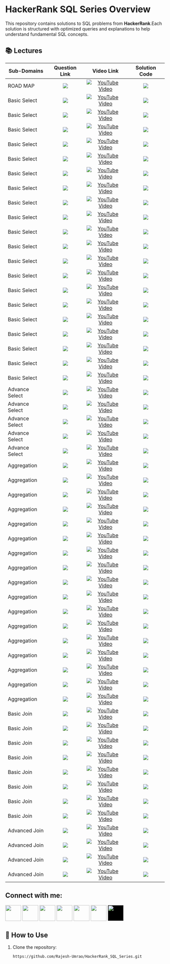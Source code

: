 # HackerRank SQL Series Overview  

This repository contains solutions to SQL problems from **HackerRank**.Each solution is structured with optimized queries and explanations to help understand fundamental SQL concepts. 


## 📚 Lectures

<table>
  <thead>
    <tr>
      <th>Sub-Domains</th>
      <th>Question Link</th>
      <th>Video Link</th>
      <th>Solution Code</th>
    </tr>
  </thead>
  <tbody>
      <!-- -------------------ROADMAP OF THIS SERIES-------------------------------------------------------------->   
    <tr>
      <td>ROAD MAP</td> 
      <td style="text-align: center; vertical-align: middle;"> <!-- Question related link--->
            <a href="https://www.hackerrank.com/domains/sql" target="_blank">
            <img src="https://img.shields.io/badge/Hackerrank SQL Roadmap -red?style=for-the-badge&logo=hackerrank&logoColor=white"> </a>
      </td>
      <td style="text-align: center; vertical-align: middle;">  <!-- Youtube  link--->
            <a href="https://youtu.be/Ajjtm2VjvJY" target="_blank"> <img src="https://img.shields.io/badge/Video--1-CLICK%20HERE-blue?style=for-the-badge&logo=youtube&logoColor=white" alt="YouTube Video"> </a> 
      </td>
      <td style="text-align: center; vertical-align: middle;"> <!-- Github Solution link--->
         <a href="https://github.com/Rajesh-Umrao/HackerRank_SQL_Series" target="_blank">
         <img src="https://img.shields.io/badge/SQL-Solution-pale green?style=for-the-badge&logo=sqlite"> </a>
      </td>
    </tr>
    <!-- --------------------BASIC SELECT----------------------------------------------------------- --> 
    <!-- --------------------1) Revising the Select Query-1------------------------------------------------------------ -->   
    <tr>
      <td>Basic Select</td> 
      <td style="text-align: center; vertical-align: middle;"> <!-- Question related link--->
            <a href="https://www.hackerrank.com/challenges/revising-the-select-query/problem?isFullScreen=true" target="_blank">
            <img src="https://img.shields.io/badge/Revising the Select query I-purple?style=for-the-badge&logo=hackerrank&logoColor=white"> </a>
      </td>
      <td style="text-align: center; vertical-align: middle;">  <!-- Youtube  link--->
            <a href="https://youtu.be/UsCa3K_kRUU" target="_blank"> <img src="https://img.shields.io/badge/Video--2-CLICK%20HERE-blue?style=for-the-badge&logo=youtube&logoColor=white" alt="YouTube Video"> </a> 
      </td>
      <td style="text-align: center; vertical-align: middle;"> <!-- Github Solution link--->
         <a href="https://github.com/Rajesh-Umrao/HackerRank_SQL_Solution_Series/blob/main/02)YT_Video_Solution" target="_blank">
         <img src="https://img.shields.io/badge/SQL-Solution-pale green?style=for-the-badge&logo=sqlite"> </a>
      </td>
    </tr>
    <!-- --------------------2) Revising the Select Query-2------------------------------------------------------------ -->   
    <tr>
      <td>Basic Select</td> 
      <td style="text-align: center; vertical-align: middle;"> <!-- Question related link--->
            <a href="https://www.hackerrank.com/challenges/revising-the-select-query-2/problem?isFullScreen=true" target="_blank">
            <img src="https://img.shields.io/badge/Revising the Select query II-purple?style=for-the-badge&logo=hackerrank&logoColor=white"> </a>
      </td>
      <td style="text-align: center; vertical-align: middle;">  <!-- Youtube  link--->
            <a href="https://youtu.be/UsCa3K_kRUU" target="_blank"><img src="https://img.shields.io/badge/Video--2-CLICK%20HERE-blue?style=for-the-badge&logo=youtube&logoColor=white" alt="YouTube Video"></a> 
      </td>
      <td style="text-align: center; vertical-align: middle;"> <!-- Github Solution link--->
         <a href="https://github.com/Rajesh-Umrao/HackerRank_SQL_Solution_Series/blob/main/02)YT_Video_Solution" target="_blank">
         <img src="https://img.shields.io/badge/SQL-Solution-pale green?style=for-the-badge&logo=sqlite"> </a>
      </td>
    </tr>
   <!-- --------------------3) Select ALL------------------------------------------------------------ -->   
    <tr>
      <td>Basic Select</td> 
      <td style="text-align: center; vertical-align: middle;"> <!-- Question related link--->
            <a href="https://www.hackerrank.com/challenges/select-all-sql/problem?isFullScreen=true" target="_blank">
            <img src="https://img.shields.io/badge/Select All-purple?style=for-the-badge&logo=hackerrank&logoColor=white"> </a>
      </td>
      <td style="text-align: center; vertical-align: middle;">  <!-- Youtube  link--->
            <a href="https://youtu.be/FYmFwxo3rc4" target="_blank"><img src="https://img.shields.io/badge/Video--3-CLICK%20HERE-blue?style=for-the-badge&logo=youtube&logoColor=white" alt="YouTube Video"></a> 
      </td>
      <td style="text-align: center; vertical-align: middle;"> <!-- Github Solution link--->
         <a href="https://github.com/Rajesh-Umrao/HackerRank_SQL_Solution_Series/blob/main/03)YT_Video_Solution" target="_blank">
         <img src="https://img.shields.io/badge/SQL-Solution-pale green?style=for-the-badge&logo=sqlite"> </a>
      </td>
    </tr>
    <!-- --------------------4) Select By ID------------------------------------------------------------ -->   
    <tr>
      <td>Basic Select</td> 
      <td style="text-align: center; vertical-align: middle;"> <!-- Question related link--->
            <a href="https://www.hackerrank.com/challenges/select-by-id/problem?isFullScreen=true" target="_blank">
            <img src="https://img.shields.io/badge/Select By ID-purple?style=for-the-badge&logo=hackerrank&logoColor=white"> </a>
      </td>
      <td style="text-align: center; vertical-align: middle;">  <!-- Youtube  link--->
            <a href="https://youtu.be/FYmFwxo3rc4" target="_blank"><img src="https://img.shields.io/badge/Video--3-CLICK%20HERE-blue?style=for-the-badge&logo=youtube&logoColor=white" alt="YouTube Video"></a> 
      </td>
      <td style="text-align: center; vertical-align: middle;"> <!-- Github Solution link--->
         <a href="https://github.com/Rajesh-Umrao/HackerRank_SQL_Solution_Series/blob/main/03)YT_Video_Solution" target="_blank">
         <img src="https://img.shields.io/badge/SQL-Solution-pale green?style=for-the-badge&logo=sqlite"> </a>
      </td>
    </tr>
    <!-- --------------------5) Japanese Cities Attributes----------------------------------------------------------- -->   
    <tr>
      <td>Basic Select</td> 
      <td style="text-align: center; vertical-align: middle;"> <!-- Question related link--->
            <a href="https://www.hackerrank.com/challenges/japanese-cities-attributes/problem?isFullScreen=true" target="_blank">
            <img src="https://img.shields.io/badge/Japanese Cities Attributes-purple?style=for-the-badge&logo=hackerrank&logoColor=white"> </a>
      </td>
      <td style="text-align: center; vertical-align: middle;">  <!-- Youtube  link--->
            <a href="https://youtu.be/BV3TNvF2WqA" target="_blank"><img src="https://img.shields.io/badge/Video--4-CLICK%20HERE-blue?style=for-the-badge&logo=youtube&logoColor=white" alt="YouTube Video"></a> 
      </td>
      <td style="text-align: center; vertical-align: middle;"> <!-- Github Solution link--->
         <a href="https://github.com/Rajesh-Umrao/HackerRank_SQL_Solution_Series/blob/main/04)YT_Video_Solution" target="_blank">
         <img src="https://img.shields.io/badge/SQL-Solution-pale green?style=for-the-badge&logo=sqlite"> </a>
      </td>
    </tr>
    <!-- --------------------6) Japanese Cities Names----------------------------------------------------------- -->   
    <tr>
      <td>Basic Select</td> 
      <td style="text-align: center; vertical-align: middle;"> <!-- Question related link--->
            <a href="https://www.hackerrank.com/challenges/japanese-cities-name/problem?isFullScreen=true" target="_blank">
            <img src="https://img.shields.io/badge/Japanese Cities Names-purple?style=for-the-badge&logo=hackerrank&logoColor=white"> </a>
      </td>
      <td style="text-align: center; vertical-align: middle;">  <!-- Youtube  link--->
            <a href="https://youtu.be/BV3TNvF2WqA" target="_blank"><img src="https://img.shields.io/badge/Video--4-CLICK%20HERE-blue?style=for-the-badge&logo=youtube&logoColor=white" alt="YouTube Video"></a> 
      </td>
      <td style="text-align: center; vertical-align: middle;"> <!-- Github Solution link--->
         <a href="https://github.com/Rajesh-Umrao/HackerRank_SQL_Solution_Series/blob/main/04)YT_Video_Solution" target="_blank">
         <img src="https://img.shields.io/badge/SQL-Solution-pale green?style=for-the-badge&logo=sqlite"> </a>
      </td>
    </tr>
    <!-- --------------------7) Weather Observation Station 1----------------------------------------------------------- -->   
    <tr>
      <td>Basic Select</td> 
      <td style="text-align: center; vertical-align: middle;"> <!-- Question related link--->
            <a href="https://www.hackerrank.com/challenges/weather-observation-station-1/problem?isFullScreen=true" target="_blank">
            <img src="https://img.shields.io/badge/Weather Observation Station 1-purple?style=for-the-badge&logo=hackerrank&logoColor=white"> </a>
      </td>
      <td style="text-align: center; vertical-align: middle;">  <!-- Youtube  link--->
            <a href="https://youtu.be/kHLYM-8tRlE" target="_blank"><img src="https://img.shields.io/badge/Video--5-CLICK%20HERE-blue?style=for-the-badge&logo=youtube&logoColor=white" alt="YouTube Video"></a> 
      </td>
      <td style="text-align: center; vertical-align: middle;"> <!-- Github Solution link--->
         <a href="https://github.com/Rajesh-Umrao/HackerRank_SQL_Solution_Series/blob/main/05)YT_Video_Solution" target="_blank">
         <img src="https://img.shields.io/badge/SQL-Solution-pale green?style=for-the-badge&logo=sqlite"> </a>
      </td>
    </tr>
   <!-- --------------------8) Weather Observation Station 3----------------------------------------------------------- -->   
    <tr>
      <td>Basic Select</td> 
      <td style="text-align: center; vertical-align: middle;"> <!-- Question related link--->
            <a href="https://www.hackerrank.com/challenges/weather-observation-station-3/problem?isFullScreen=true" target="_blank">
            <img src="https://img.shields.io/badge/Weather Observation Station 3-purple?style=for-the-badge&logo=hackerrank&logoColor=white"> </a>
      </td>
      <td style="text-align: center; vertical-align: middle;">  <!-- Youtube  link--->
            <a href="https://youtu.be/Lr2vflK8iKg" target="_blank"><img src="https://img.shields.io/badge/Video--6-CLICK%20HERE-blue?style=for-the-badge&logo=youtube&logoColor=white" alt="YouTube Video"></a> 
      </td>
      <td style="text-align: center; vertical-align: middle;"> <!-- Github Solution link--->
         <a href="https://github.com/Rajesh-Umrao/HackerRank_SQL_Solution_Series/blob/main/06)YT_Video_Solution" target="_blank">
         <img src="https://img.shields.io/badge/SQL-Solution-pale green?style=for-the-badge&logo=sqlite"> </a>
      </td>
    </tr>
   <!-- --------------------9) Weather Observation Station 4----------------------------------------------------------- -->   
    <tr>
      <td>Basic Select</td> 
      <td style="text-align: center; vertical-align: middle;"> <!-- Question related link--->
            <a href="https://www.hackerrank.com/challenges/weather-observation-station-4/problem?isFullScreen=true" target="_blank">
            <img src="https://img.shields.io/badge/Weather Observation Station 4-purple?style=for-the-badge&logo=hackerrank&logoColor=white"> </a>
      </td>
      <td style="text-align: center; vertical-align: middle;">  <!-- Youtube  link--->
            <a href="https://youtu.be/mExBdiu6Vx4" target="_blank"><img src="https://img.shields.io/badge/Video--7-CLICK%20HERE-blue?style=for-the-badge&logo=youtube&logoColor=white" alt="YouTube Video"></a> 
      </td>
      <td style="text-align: center; vertical-align: middle;"> <!-- Github Solution link--->
         <a href="https://github.com/Rajesh-Umrao/HackerRank_SQL_Solution_Series/blob/main/07)YT_Video_Solution" target="_blank">
         <img src="https://img.shields.io/badge/SQL-Solution-pale green?style=for-the-badge&logo=sqlite"> </a>
      </td>
    </tr>
   <!-- --------------------10) Weather Observation Station 5----------------------------------------------------------- -->   
    <tr>
      <td>Basic Select</td> 
      <td style="text-align: center; vertical-align: middle;"> <!-- Question related link--->
            <a href="https://www.hackerrank.com/challenges/weather-observation-station-5/problem?isFullScreen=true" target="_blank">
            <img src="https://img.shields.io/badge/Weather Observation Station 5-purple?style=for-the-badge&logo=hackerrank&logoColor=white"> </a>
      </td>
      <td style="text-align: center; vertical-align: middle;">  <!-- Youtube  link--->
            <a href="https://youtu.be/Bn6pkANeCRo" target="_blank"><img src="https://img.shields.io/badge/Video--8-CLICK%20HERE-blue?style=for-the-badge&logo=youtube&logoColor=white" alt="YouTube Video"></a> 
      </td>
      <td style="text-align: center; vertical-align: middle;"> <!-- Github Solution link--->
         <a href="https://github.com/Rajesh-Umrao/HackerRank_SQL_Solution_Series/blob/main/08)YT_Video_Solution" target="_blank">
         <img src="https://img.shields.io/badge/SQL-Solution-pale green?style=for-the-badge&logo=sqlite"> </a>
      </td>
    </tr>
    <!-- --------------------11) Weather Observation Station 6----------------------------------------------------------- -->   
    <tr>
      <td>Basic Select</td> 
      <td style="text-align: center; vertical-align: middle;"> <!-- Question related link--->
            <a href="https://www.hackerrank.com/challenges/weather-observation-station-6/problem?isFullScreen=true" target="_blank">
            <img src="https://img.shields.io/badge/Weather Observation Station 6-purple?style=for-the-badge&logo=hackerrank&logoColor=white"> </a>
      </td>
      <td style="text-align: center; vertical-align: middle;">  <!-- Youtube  link--->
            <a href="https://youtu.be/AcwCytvEuD0" target="_blank"><img src="https://img.shields.io/badge/Video--9-CLICK%20HERE-blue?style=for-the-badge&logo=youtube&logoColor=white" alt="YouTube Video"></a> 
      </td>
      <td style="text-align: center; vertical-align: middle;"> <!-- Github Solution link--->
         <a href="https://github.com/Rajesh-Umrao/HackerRank_SQL_Solution_Series/blob/main/09)YT_Video_Solution" target="_blank">
         <img src="https://img.shields.io/badge/SQL-Solution-pale green?style=for-the-badge&logo=sqlite"> </a>
      </td>
    </tr>
     <!-- --------------------12) Weather Observation Station 7----------------------------------------------------------- -->   
    <tr>
      <td>Basic Select</td> 
      <td style="text-align: center; vertical-align: middle;"> <!-- Question related link--->
            <a href="https://www.hackerrank.com/challenges/weather-observation-station-7/problem?isFullScreen=true" target="_blank">
            <img src="https://img.shields.io/badge/Weather Observation Station 7-purple?style=for-the-badge&logo=hackerrank&logoColor=white"> </a>
      </td>
      <td style="text-align: center; vertical-align: middle;">  <!-- Youtube  link--->
            <a href="https://youtu.be/FlWDGWxS5Do" target="_blank"><img src="https://img.shields.io/badge/Video--10-CLICK%20HERE-blue?style=for-the-badge&logo=youtube&logoColor=white" alt="YouTube Video"></a> 
      </td>
      <td style="text-align: center; vertical-align: middle;"> <!-- Github Solution link--->
         <a href="https://github.com/Rajesh-Umrao/HackerRank_SQL_Solution_Series/blob/main/10)YT_Video_Solution" target="_blank">
         <img src="https://img.shields.io/badge/SQL-Solution-pale green?style=for-the-badge&logo=sqlite"> </a>
      </td>
    </tr>
     <!-- --------------------13) Weather Observation Station 8----------------------------------------------------------- -->   
    <tr>
      <td>Basic Select</td> 
      <td style="text-align: center; vertical-align: middle;"> <!-- Question related link--->
            <a href="https://www.hackerrank.com/challenges/weather-observation-station-8/problem?isFullScreen=true" target="_blank">
            <img src="https://img.shields.io/badge/Weather Observation Station 8-purple?style=for-the-badge&logo=hackerrank&logoColor=white"> </a>
      </td>
      <td style="text-align: center; vertical-align: middle;">  <!-- Youtube  link--->
            <a href="https://youtu.be/f2MZcVQ45UE" target="_blank"><img src="https://img.shields.io/badge/Video--11-CLICK%20HERE-blue?style=for-the-badge&logo=youtube&logoColor=white" alt="YouTube Video"></a> 
      </td>
      <td style="text-align: center; vertical-align: middle;"> <!-- Github Solution link--->
         <a href="https://github.com/Rajesh-Umrao/HackerRank_SQL_Solution_Series/blob/main/11)YT_Video_Solution" target="_blank">
         <img src="https://img.shields.io/badge/SQL-Solution-pale green?style=for-the-badge&logo=sqlite"> </a>
      </td>
    </tr>
    <!-- --------------------14) Weather Observation Station 9----------------------------------------------------------- -->   
    <tr>
      <td>Basic Select</td> 
      <td style="text-align: center; vertical-align: middle;"> <!-- Question related link--->
            <a href="https://www.hackerrank.com/challenges/weather-observation-station-9/problem?isFullScreen=true" target="_blank">
            <img src="https://img.shields.io/badge/Weather Observation Station 9-purple?style=for-the-badge&logo=hackerrank&logoColor=white"> </a>
      </td>
      <td style="text-align: center; vertical-align: middle;">  <!-- Youtube  link--->
            <a href="https://youtu.be/IQnJ6OL5c8Q" target="_blank"><img src="https://img.shields.io/badge/Video--12-CLICK%20HERE-blue?style=for-the-badge&logo=youtube&logoColor=white" alt="YouTube Video"></a> 
      </td>
      <td style="text-align: center; vertical-align: middle;"> <!-- Github Solution link--->
         <a href="https://github.com/Rajesh-Umrao/HackerRank_SQL_Solution_Series/blob/main/12)YT_Video_Solution" target="_blank">
         <img src="https://img.shields.io/badge/SQL-Solution-pale green?style=for-the-badge&logo=sqlite"> </a>
      </td>
    </tr>
    <!-- --------------------15) Weather Observation Station 10----------------------------------------------------------- -->   
    <tr>
      <td>Basic Select</td> 
      <td style="text-align: center; vertical-align: middle;"> <!-- Question related link--->
            <a href="https://www.hackerrank.com/challenges/weather-observation-station-10/problem?isFullScreen=true" target="_blank">
            <img src="https://img.shields.io/badge/Weather Observation Station 10-purple?style=for-the-badge&logo=hackerrank&logoColor=white"> </a>
      </td>
      <td style="text-align: center; vertical-align: middle;">  <!-- Youtube  link--->
            <a href="https://youtu.be/-biIDvFbV2E" target="_blank"><img src="https://img.shields.io/badge/Video--13-CLICK%20HERE-blue?style=for-the-badge&logo=youtube&logoColor=white" alt="YouTube Video"></a> 
      </td>
      <td style="text-align: center; vertical-align: middle;"> <!-- Github Solution link--->
         <a href="https://github.com/Rajesh-Umrao/HackerRank_SQL_Solution_Series/blob/main/13)YT_Video_Solution" target="_blank">
         <img src="https://img.shields.io/badge/SQL-Solution-pale green?style=for-the-badge&logo=sqlite"> </a>
      </td>
    </tr>
    <!-- --------------------16) Weather Observation Station 11----------------------------------------------------------- -->   
    <tr>
      <td>Basic Select</td> 
      <td style="text-align: center; vertical-align: middle;"> <!-- Question related link--->
            <a href="https://www.hackerrank.com/challenges/weather-observation-station-11/problem?isFullScreen=true" target="_blank">
            <img src="https://img.shields.io/badge/Weather Observation Station 11-purple?style=for-the-badge&logo=hackerrank&logoColor=white"> </a>
      </td>
      <td style="text-align: center; vertical-align: middle;">  <!-- Youtube  link--->
            <a href="https://youtu.be/nm-2l0TCa8A" target="_blank"><img src="https://img.shields.io/badge/Video--14-CLICK%20HERE-blue?style=for-the-badge&logo=youtube&logoColor=white" alt="YouTube Video"></a> 
      </td>
      <td style="text-align: center; vertical-align: middle;"> <!-- Github Solution link--->
         <a href="https://github.com/Rajesh-Umrao/HackerRank_SQL_Solution_Series/blob/main/14)YT_Video_Solution" target="_blank">
         <img src="https://img.shields.io/badge/SQL-Solution-pale green?style=for-the-badge&logo=sqlite"> </a>
      </td>
    </tr>
    <!-- --------------------17) Weather Observation Station 12----------------------------------------------------------- -->   
    <tr>
      <td>Basic Select</td> 
      <td style="text-align: center; vertical-align: middle;"> <!-- Question related link--->
            <a href="https://www.hackerrank.com/challenges/weather-observation-station-12/problem?isFullScreen=true" target="_blank">
            <img src="https://img.shields.io/badge/Weather Observation Station 12-purple?style=for-the-badge&logo=hackerrank&logoColor=white"> </a>
      </td>
      <td style="text-align: center; vertical-align: middle;">  <!-- Youtube  link--->
            <a href="https://youtu.be/yrp3RP2J1Y0" target="_blank"><img src="https://img.shields.io/badge/Video--15-CLICK%20HERE-blue?style=for-the-badge&logo=youtube&logoColor=white" alt="YouTube Video"></a> 
      </td>
      <td style="text-align: center; vertical-align: middle;"> <!-- Github Solution link--->
         <a href="https://github.com/Rajesh-Umrao/HackerRank_SQL_Solution_Series/blob/main/15)YT_Video_Solution" target="_blank">
         <img src="https://img.shields.io/badge/SQL-Solution-pale green?style=for-the-badge&logo=sqlite"> </a>
      </td>
    </tr>
    <!-- --------------------18) Higher Than 75 Marks----------------------------------------------------------- -->   
    <tr>
      <td>Basic Select</td> 
      <td style="text-align: center; vertical-align: middle;"> <!-- Question related link--->
            <a href="https://www.hackerrank.com/challenges/more-than-75-marks/problem?isFullScreen=true" target="_blank">
            <img src="https://img.shields.io/badge/Higher Than 75 Marks-purple?style=for-the-badge&logo=hackerrank&logoColor=white"> </a>
      </td>
      <td style="text-align: center; vertical-align: middle;">  <!-- Youtube  link--->
            <a href="https://youtu.be/K0qMmdguE2k" target="_blank"><img src="https://img.shields.io/badge/Video--16-CLICK%20HERE-blue?style=for-the-badge&logo=youtube&logoColor=white" alt="YouTube Video"></a> 
      </td>
      <td style="text-align: center; vertical-align: middle;"> <!-- Github Solution link--->
         <a href="https://github.com/Rajesh-Umrao/HackerRank_SQL_Solution_Series/blob/main/16)YT_Video_Solution" target="_blank">
         <img src="https://img.shields.io/badge/SQL-Solution-pale green?style=for-the-badge&logo=sqlite"> </a>
      </td>
    </tr>
    <!-- --------------------19) Higher Than 75 Marks----------------------------------------------------------- -->   
    <tr>
      <td>Basic Select</td> 
      <td style="text-align: center; vertical-align: middle;"> <!-- Question related link--->
            <a href="https://www.hackerrank.com/challenges/name-of-employees/problem?isFullScreen=true" target="_blank">
            <img src="https://img.shields.io/badge/Employee Names-purple?style=for-the-badge&logo=hackerrank&logoColor=white"> </a>
      </td>
      <td style="text-align: center; vertical-align: middle;">  <!-- Youtube  link--->
            <a href="https://youtu.be/MsDVtQrKa5M" target="_blank"><img src="https://img.shields.io/badge/Video--17-CLICK%20HERE-blue?style=for-the-badge&logo=youtube&logoColor=white" alt="YouTube Video"></a> 
      </td>
      <td style="text-align: center; vertical-align: middle;"> <!-- Github Solution link--->
         <a href="https://github.com/Rajesh-Umrao/HackerRank_SQL_Solution_Series/blob/main/17)YT_Video_Solution" target="_blank">
         <img src="https://img.shields.io/badge/SQL-Solution-pale green?style=for-the-badge&logo=sqlite"> </a>
      </td>
    </tr>
        <!-- --------------------20) Employee Salaries----------------------------------------------------------- -->   
    <tr>
      <td>Basic Select</td> 
      <td style="text-align: center; vertical-align: middle;"> <!-- Question related link--->
            <a href="https://www.hackerrank.com/challenges/salary-of-employees/problem?isFullScreen=true" target="_blank">
            <img src="https://img.shields.io/badge/Employee Salaries-purple?style=for-the-badge&logo=hackerrank&logoColor=white"> </a>
      </td>
      <td style="text-align: center; vertical-align: middle;">  <!-- Youtube  link--->
            <a href="https://youtu.be/uxaQj8J9qJE" target="_blank"><img src="https://img.shields.io/badge/Video--18-CLICK%20HERE-blue?style=for-the-badge&logo=youtube&logoColor=white" alt="YouTube Video"></a> 
      </td>
      <td style="text-align: center; vertical-align: middle;"> <!-- Github Solution link--->
         <a href="https://github.com/Rajesh-Umrao/HackerRank_SQL_Solution_Series/blob/main/18)YT_Video_Solution" target="_blank">
         <img src="https://img.shields.io/badge/SQL-Solution-pale green?style=for-the-badge&logo=sqlite"> </a>
      </td>
    </tr>
     <!----------------------ADVANCE SELECT-------------------------------------------------------------> 
     <!---------------ADVANCESELECT--------1)Type of Triangle------------------------------------------------------------->   
  <tr>
      <td>Advance Select</td> 
      <td style="text-align: center; vertical-align: middle;"> <!-- Question related link--->
            <a href="https://www.hackerrank.com/challenges/what-type-of-triangle/problem?isFullScreen=true" target="_blank">
            <img src="https://img.shields.io/badge/Type of Triangle-indigo?style=for-the-badge&logo=hackerrank&logoColor=white"> </a>
      </td>
      <td style="text-align: center; vertical-align: middle;">  <!-- Youtube  link--->
            <a href="https://youtu.be/50Ubk3JSPLM" target="_blank"><img src="https://img.shields.io/badge/Video--19-CLICK%20HERE-teal?style=for-the-badge&logo=youtube&logoColor=white" alt="YouTube Video"></a> 
      </td>
      <td style="text-align: center; vertical-align: middle;"> <!-- Github Solution link--->
         <a href="https://github.com/Rajesh-Umrao/HackerRank_SQL_Solution_Series/blob/main/19)YT_Video_Solution" target="_blank">
         <img src="https://img.shields.io/badge/SQL-Solution-cyan?style=for-the-badge&logo=sqlite"> </a>
      </td>
    </tr>
    <!---------------ADVANCESELECT--------2)The PADS------------------------------------------------------------->   
  <tr>
      <td>Advance Select</td> 
      <td style="text-align: center; vertical-align: middle;"> <!-- Question related link--->
            <a href="https://www.hackerrank.com/challenges/the-pads/problem?isFullScreen=true" target="_blank">
            <img src="https://img.shields.io/badge/The PADS-indigo?style=for-the-badge&logo=hackerrank&logoColor=white"> </a>
      </td>
      <td style="text-align: center; vertical-align: middle;">  <!-- Youtube  link--->
            <a href="https://youtu.be/2kLHfYn-GK0" target="_blank"><img src="https://img.shields.io/badge/Video--20-CLICK%20HERE-teal?style=for-the-badge&logo=youtube&logoColor=white" alt="YouTube Video"></a> 
      </td>
      <td style="text-align: center; vertical-align: middle;"> <!-- Github Solution link--->
         <a href="https://github.com/Rajesh-Umrao/HackerRank_SQL_Solution_Series/blob/main/20)YT_Video_Solution" target="_blank">
         <img src="https://img.shields.io/badge/SQL-Solution-cyan?style=for-the-badge&logo=sqlite"> </a>
      </td>
    </tr>
    <!---------------ADVANCESELECT--------3)Occupations------------------------------------------------------------->   
  <tr>
      <td>Advance Select</td> 
      <td style="text-align: center; vertical-align: middle;"> <!-- Question related link--->
            <a href="https://www.hackerrank.com/challenges/occupations/problem?isFullScreen=true" target="_blank">
            <img src="https://img.shields.io/badge/Occupations-indigo?style=for-the-badge&logo=hackerrank&logoColor=white"> </a>
      </td>
      <td style="text-align: center; vertical-align: middle;">  <!-- Youtube  link--->
            <a href="https://youtu.be/0iXtyrbd7Nk" target="_blank"><img src="https://img.shields.io/badge/Video--21-CLICK%20HERE-teal?style=for-the-badge&logo=youtube&logoColor=white" alt="YouTube Video"></a> 
      </td>
      <td style="text-align: center; vertical-align: middle;"> <!-- Github Solution link--->
         <a href="https://github.com/Rajesh-Umrao/HackerRank_SQL_Solution_Series/blob/main/21)YT_Video_Solution" target="_blank">
         <img src="https://img.shields.io/badge/SQL-Solution-cyan?style=for-the-badge&logo=sqlite"> </a>
      </td>
    </tr>
    <!---------------ADVANCESELECT--------4)Binary Tree Nodes------------------------------------------------------------->   
  <tr>
      <td>Advance Select</td> 
      <td style="text-align: center; vertical-align: middle;"> <!-- Question related link--->
            <a href="https://www.hackerrank.com/challenges/binary-search-tree-1/problem?isFullScreen=true" target="_blank">
            <img src="https://img.shields.io/badge/Binary Tree Nodes-indigo?style=for-the-badge&logo=hackerrank&logoColor=white"> </a>
      </td>
      <td style="text-align: center; vertical-align: middle;">  <!-- Youtube  link--->
            <a href="https://youtu.be/QQgmalMSsrc" target="_blank"><img src="https://img.shields.io/badge/Video--22-CLICK%20HERE-teal?style=for-the-badge&logo=youtube&logoColor=white" alt="YouTube Video"></a> 
      </td>
      <td style="text-align: center; vertical-align: middle;"> <!-- Github Solution link--->
         <a href="https://github.com/Rajesh-Umrao/HackerRank_SQL_Solution_Series/blob/main/22)YT_Video_Solution" target="_blank">
         <img src="https://img.shields.io/badge/SQL-Solution-cyan?style=for-the-badge&logo=sqlite"> </a>
      </td>
    </tr>
    <!---------------ADVANCESELECT--------5)New Companies------------------------------------------------------------->   
  <tr>
      <td>Advance Select</td> 
      <td style="text-align: center; vertical-align: middle;"> <!-- Question related link--->
            <a href="https://www.hackerrank.com/challenges/the-company/problem?isFullScreen=true" target="_blank">
            <img src="https://img.shields.io/badge/New Companies-indigo?style=for-the-badge&logo=hackerrank&logoColor=white"> </a>
      </td>
      <td style="text-align: center; vertical-align: middle;">  <!-- Youtube  link--->
            <a href="https://youtu.be/T21YpaZkx4A" target="_blank"><img src="https://img.shields.io/badge/Video--23-CLICK%20HERE-teal?style=for-the-badge&logo=youtube&logoColor=white" alt="YouTube Video"></a> 
      </td>
      <td style="text-align: center; vertical-align: middle;"> <!-- Github Solution link--->
         <a href="https://github.com/Rajesh-Umrao/HackerRank_SQL_Solution_Series/blob/main/23)YT_Video_Solution" target="_blank">
         <img src="https://img.shields.io/badge/SQL-Solution-cyan?style=for-the-badge&logo=sqlite"> </a>
      </td>
    </tr>
      <!----------------------AGGREGATION-------------------------------------------------------------> 
    <!---------------AGGREGATION--------1)Revising Aggregations - The Count Function------------------------------------------------------------->   
  <tr>
      <td>Aggregation </td> 
      <td style="text-align: center; vertical-align: middle;"> <!-- Question related link--->
            <a href="https://www.hackerrank.com/challenges/revising-aggregations-the-count-function/problem?isFullScreen=true" target="_blank">
            <img src="https://img.shields.io/badge/The Count Function-maroon?style=for-the-badge&logo=hackerrank&logoColor=white"> </a>
      </td>
      <td style="text-align: center; vertical-align: middle;">  <!-- Youtube  link--->
            <a href="https://youtu.be/ODXRNUZYq8M" target="_blank"><img src="https://img.shields.io/badge/Video--24-CLICK%20HERE-olive?style=for-the-badge&logo=youtube&logoColor=white" alt="YouTube Video"></a> 
      </td>
      <td style="text-align: center; vertical-align: middle;"> <!-- Github Solution link--->
         <a href="https://github.com/Rajesh-Umrao/HackerRank_SQL_Solution_Series/blob/main/24)YT_Video_Solution" target="_blank">
         <img src="https://img.shields.io/badge/SQL-Solution-magenta?style=for-the-badge&logo=sqlite"> </a>
      </td>
    </tr>
    <!---------------AGGREGATION--------2)Revising Aggregations - The Sum Function------------------------------------------------------------->   
  <tr>
      <td>Aggregation </td> 
      <td style="text-align: center; vertical-align: middle;"> <!-- Question related link--->
            <a href="https://www.hackerrank.com/challenges/revising-aggregations-sum/problem?isFullScreen=true" target="_blank">
            <img src="https://img.shields.io/badge/The Sum Function-maroon?style=for-the-badge&logo=hackerrank&logoColor=white"> </a>
      </td>
      <td style="text-align: center; vertical-align: middle;">  <!-- Youtube  link--->
            <a href="https://youtu.be/UtFxDcUNceQ" target="_blank"><img src="https://img.shields.io/badge/Video--25-CLICK%20HERE-olive?style=for-the-badge&logo=youtube&logoColor=white" alt="YouTube Video"></a> 
      </td>
      <td style="text-align: center; vertical-align: middle;"> <!-- Github Solution link--->
         <a href="https://github.com/Rajesh-Umrao/HackerRank_SQL_Solution_Series/blob/main/25)YT_Video_Solution" target="_blank">
         <img src="https://img.shields.io/badge/SQL-Solution-magenta?style=for-the-badge&logo=sqlite"> </a>
      </td>
    </tr>
     <!---------------AGGREGATION--------3)Revising Aggregations - Averages------------------------------------------------------------->   
  <tr>
      <td>Aggregation </td> 
      <td style="text-align: center; vertical-align: middle;"> <!-- Question related link--->
            <a href="https://www.hackerrank.com/challenges/revising-aggregations-the-average-function/problem?isFullScreen=true" target="_blank">
            <img src="https://img.shields.io/badge/The Averages-maroon?style=for-the-badge&logo=hackerrank&logoColor=white"> </a>
      </td>
      <td style="text-align: center; vertical-align: middle;">  <!-- Youtube  link--->
            <a href="https://youtu.be/IgA2Gq2Up6I" target="_blank"><img src="https://img.shields.io/badge/Video--26-CLICK%20HERE-olive?style=for-the-badge&logo=youtube&logoColor=white" alt="YouTube Video"></a> 
      </td>
      <td style="text-align: center; vertical-align: middle;"> <!-- Github Solution link--->
         <a href="https://github.com/Rajesh-Umrao/HackerRank_SQL_Solution_Series/blob/main/26)YT_Video_Solution" target="_blank">
         <img src="https://img.shields.io/badge/SQL-Solution-magenta?style=for-the-badge&logo=sqlite"> </a>
      </td>
    </tr>
    <!---------------AGGREGATION--------4)Average Population------------------------------------------------------------->   
  <tr>
      <td>Aggregation </td> 
      <td style="text-align: center; vertical-align: middle;"> <!-- Question related link--->
            <a href="https://www.hackerrank.com/challenges/average-population/problem?isFullScreen=true" target="_blank">
            <img src="https://img.shields.io/badge/Averages Population-maroon?style=for-the-badge&logo=hackerrank&logoColor=white"> </a>
      </td>
      <td style="text-align: center; vertical-align: middle;">  <!-- Youtube  link--->
            <a href="https://youtu.be/i6qprHAJdyU" target="_blank"><img src="https://img.shields.io/badge/Video--27-CLICK%20HERE-olive?style=for-the-badge&logo=youtube&logoColor=white" alt="YouTube Video"></a> 
      </td>
      <td style="text-align: center; vertical-align: middle;"> <!-- Github Solution link--->
         <a href="https://github.com/Rajesh-Umrao/HackerRank_SQL_Solution_Series/blob/main/27)YT_Video_Solution" target="_blank">
         <img src="https://img.shields.io/badge/SQL-Solution-magenta?style=for-the-badge&logo=sqlite"> </a>
      </td>
    </tr>
     <!---------------AGGREGATION--------5)Japan Population------------------------------------------------------------->   
  <tr>
      <td>Aggregation </td> 
      <td style="text-align: center; vertical-align: middle;"> <!-- Question related link--->
            <a href="https://www.hackerrank.com/challenges/japan-population/problem?isFullScreen=true" target="_blank">
            <img src="https://img.shields.io/badge/Japan Population-maroon?style=for-the-badge&logo=hackerrank&logoColor=white"> </a>
      </td>
      <td style="text-align: center; vertical-align: middle;">  <!-- Youtube  link--->
            <a href="https://youtu.be/vr7Xj4HVj-k" target="_blank"><img src="https://img.shields.io/badge/Video--28-CLICK%20HERE-olive?style=for-the-badge&logo=youtube&logoColor=white" alt="YouTube Video"></a> 
      </td>
      <td style="text-align: center; vertical-align: middle;"> <!-- Github Solution link--->
         <a href="https://github.com/Rajesh-Umrao/HackerRank_SQL_Solution_Series/blob/main/28)YT_Video_Solution" target="_blank">
         <img src="https://img.shields.io/badge/SQL-Solution-magenta?style=for-the-badge&logo=sqlite"> </a>
      </td>
    </tr>
    <!---------------AGGREGATION--------6)Population Density Difference------------------------------------------------------------->   
  <tr>
      <td>Aggregation </td> 
      <td style="text-align: center; vertical-align: middle;"> <!-- Question related link--->
            <a href="https://www.hackerrank.com/challenges/population-density-difference/problem?isFullScreen=true" target="_blank">
            <img src="https://img.shields.io/badge/Population Density Difference-maroon?style=for-the-badge&logo=hackerrank&logoColor=white"> </a>
      </td>
      <td style="text-align: center; vertical-align: middle;">  <!-- Youtube  link--->
            <a href="https://youtu.be/zphiJglGCRc" target="_blank"><img src="https://img.shields.io/badge/Video--29-CLICK%20HERE-olive?style=for-the-badge&logo=youtube&logoColor=white" alt="YouTube Video"></a> 
      </td>
      <td style="text-align: center; vertical-align: middle;"> <!-- Github Solution link--->
         <a href="https://github.com/Rajesh-Umrao/HackerRank_SQL_Solution_Series/blob/main/29)YT_Video_Solution" target="_blank">
         <img src="https://img.shields.io/badge/SQL-Solution-magenta?style=for-the-badge&logo=sqlite"> </a>
      </td>
    </tr>
    <!---------------AGGREGATION--------7)The Blunder------------------------------------------------------------->   
  <tr>
      <td>Aggregation </td> 
      <td style="text-align: center; vertical-align: middle;"> <!-- Question related link--->
            <a href="https://www.hackerrank.com/challenges/the-blunder/problem?isFullScreen=true" target="_blank">
            <img src="https://img.shields.io/badge/The Blunder-maroon?style=for-the-badge&logo=hackerrank&logoColor=white"> </a>
      </td>
      <td style="text-align: center; vertical-align: middle;">  <!-- Youtube  link--->
            <a href="https://youtu.be/bg1hqvc11mw" target="_blank"><img src="https://img.shields.io/badge/Video--30-CLICK%20HERE-olive?style=for-the-badge&logo=youtube&logoColor=white" alt="YouTube Video"></a> 
      </td>
      <td style="text-align: center; vertical-align: middle;"> <!-- Github Solution link--->
         <a href="https://github.com/Rajesh-Umrao/HackerRank_SQL_Solution_Series/blob/main/30)YT_Video_Solution" target="_blank">
         <img src="https://img.shields.io/badge/SQL-Solution-magenta?style=for-the-badge&logo=sqlite"> </a>
      </td>
    </tr>
    <!---------------AGGREGATION--------8)Top Earners------------------------------------------------------------->   
  <tr>
      <td>Aggregation </td> 
      <td style="text-align: center; vertical-align: middle;"> <!-- Question related link--->
            <a href="https://www.hackerrank.com/challenges/earnings-of-employees/problem?isFullScreen=true" target="_blank">
            <img src="https://img.shields.io/badge/Top Earners-maroon?style=for-the-badge&logo=hackerrank&logoColor=white"> </a>
      </td>
      <td style="text-align: center; vertical-align: middle;">  <!-- Youtube  link--->
            <a href="https://youtu.be/v02_7CqHkk4" target="_blank"><img src="https://img.shields.io/badge/Video--31-CLICK%20HERE-olive?style=for-the-badge&logo=youtube&logoColor=white" alt="YouTube Video"></a> 
      </td>
      <td style="text-align: center; vertical-align: middle;"> <!-- Github Solution link--->
         <a href="https://github.com/Rajesh-Umrao/HackerRank_SQL_Solution_Series/blob/main/31)YT_Video_Solution" target="_blank">
         <img src="https://img.shields.io/badge/SQL-Solution-magenta?style=for-the-badge&logo=sqlite"> </a>
      </td>
    </tr>
    <!---------------AGGREGATION--------Weather Observation Station 2------------------------------------------------------------->   
  <tr>
      <td>Aggregation </td> 
      <td style="text-align: center; vertical-align: middle;"> <!-- Question related link--->
            <a href="https://www.hackerrank.com/challenges/weather-observation-station-2/problem?isFullScreen=true" target="_blank">
            <img src="https://img.shields.io/badge/Weather Observation Station 2-maroon?style=for-the-badge&logo=hackerrank&logoColor=white"> </a>
      </td>
      <td style="text-align: center; vertical-align: middle;">  <!-- Youtube  link--->
            <a href="https://youtu.be/bZtwb-icCLA" target="_blank"><img src="https://img.shields.io/badge/Video--32-CLICK%20HERE-olive?style=for-the-badge&logo=youtube&logoColor=white" alt="YouTube Video"></a> 
      </td>
      <td style="text-align: center; vertical-align: middle;"> <!-- Github Solution link--->
         <a href="https://github.com/Rajesh-Umrao/HackerRank_SQL_Solution_Series/blob/main/32)YT_Video_Solution" target="_blank">
         <img src="https://img.shields.io/badge/SQL-Solution-magenta?style=for-the-badge&logo=sqlite"> </a>
      </td>
    </tr>
    <!---------------AGGREGATION--------Weather Observation Station 13------------------------------------------------------------->   
  <tr>
      <td>Aggregation </td> 
      <td style="text-align: center; vertical-align: middle;"> <!-- Question related link--->
            <a href="https://www.hackerrank.com/challenges/weather-observation-station-13/problem?isFullScreen=true" target="_blank">
            <img src="https://img.shields.io/badge/Weather Observation Station 13-maroon?style=for-the-badge&logo=hackerrank&logoColor=white"> </a>
      </td>
      <td style="text-align: center; vertical-align: middle;">  <!-- Youtube  link--->
            <a href="https://youtu.be/Zhy_LthchZI" target="_blank"><img src="https://img.shields.io/badge/Video--33-CLICK%20HERE-olive?style=for-the-badge&logo=youtube&logoColor=white" alt="YouTube Video"></a> 
      </td>
      <td style="text-align: center; vertical-align: middle;"> <!-- Github Solution link--->
         <a href="https://github.com/Rajesh-Umrao/HackerRank_SQL_Solution_Series/blob/main/33)YT_Video_Solution" target="_blank">
         <img src="https://img.shields.io/badge/SQL-Solution-magenta?style=for-the-badge&logo=sqlite"> </a>
      </td>
    </tr>
     <!---------------AGGREGATION--------Weather Observation Station 14------------------------------------------------------------->   
  <tr>
      <td>Aggregation </td> 
      <td style="text-align: center; vertical-align: middle;"> <!-- Question related link--->
            <a href="https://www.hackerrank.com/challenges/weather-observation-station-14/problem?isFullScreen=true" target="_blank">
            <img src="https://img.shields.io/badge/Weather Observation Station 14-maroon?style=for-the-badge&logo=hackerrank&logoColor=white"> </a>
      </td>
      <td style="text-align: center; vertical-align: middle;">  <!-- Youtube  link--->
            <a href="https://youtu.be/Zhy_LthchZI" target="_blank"><img src="https://img.shields.io/badge/Video--33-CLICK%20HERE-olive?style=for-the-badge&logo=youtube&logoColor=white" alt="YouTube Video"></a> 
      </td>
      <td style="text-align: center; vertical-align: middle;"> <!-- Github Solution link--->
         <a href="https://github.com/Rajesh-Umrao/HackerRank_SQL_Solution_Series/blob/main/33)YT_Video_Solution" target="_blank">
         <img src="https://img.shields.io/badge/SQL-Solution-magenta?style=for-the-badge&logo=sqlite"> </a>
      </td>
    </tr>
    <!---------------AGGREGATION--------Weather Observation Station 15------------------------------------------------------------->   
  <tr>
      <td>Aggregation </td> 
      <td style="text-align: center; vertical-align: middle;"> <!-- Question related link--->
            <a href="https://www.hackerrank.com/challenges/weather-observation-station-15/problem?isFullScreen=true" target="_blank">
            <img src="https://img.shields.io/badge/Weather Observation Station 15-maroon?style=for-the-badge&logo=hackerrank&logoColor=white"> </a>
      </td>
      <td style="text-align: center; vertical-align: middle;">  <!-- Youtube  link--->
            <a href="https://youtu.be/Zhy_LthchZI" target="_blank"><img src="https://img.shields.io/badge/Video--33-CLICK%20HERE-olive?style=for-the-badge&logo=youtube&logoColor=white" alt="YouTube Video"></a> 
      </td>
      <td style="text-align: center; vertical-align: middle;"> <!-- Github Solution link--->
         <a href="https://github.com/Rajesh-Umrao/HackerRank_SQL_Solution_Series/blob/main/33)YT_Video_Solution" target="_blank">
         <img src="https://img.shields.io/badge/SQL-Solution-magenta?style=for-the-badge&logo=sqlite"> </a>
      </td>
    </tr>
      <!---------------AGGREGATION--------Weather Observation Station 16------------------------------------------------------------->   
  <tr>
      <td>Aggregation </td> 
      <td style="text-align: center; vertical-align: middle;"> <!-- Question related link--->
            <a href="https://www.hackerrank.com/challenges/weather-observation-station-16/problem?isFullScreen=true" target="_blank">
            <img src="https://img.shields.io/badge/Weather Observation Station 16-maroon?style=for-the-badge&logo=hackerrank&logoColor=white"> </a>
      </td>
      <td style="text-align: center; vertical-align: middle;">  <!-- Youtube  link--->
            <a href="https://youtu.be/Zhy_LthchZI" target="_blank"><img src="https://img.shields.io/badge/Video--33-CLICK%20HERE-olive?style=for-the-badge&logo=youtube&logoColor=white" alt="YouTube Video"></a> 
      </td>
      <td style="text-align: center; vertical-align: middle;"> <!-- Github Solution link--->
         <a href="https://github.com/Rajesh-Umrao/HackerRank_SQL_Solution_Series/blob/main/33)YT_Video_Solution" target="_blank">
         <img src="https://img.shields.io/badge/SQL-Solution-magenta?style=for-the-badge&logo=sqlite"> </a>
      </td>
    </tr>
       <!---------------AGGREGATION--------Weather Observation Station 17------------------------------------------------------------->   
  <tr>
      <td>Aggregation </td> 
      <td style="text-align: center; vertical-align: middle;"> <!-- Question related link--->
            <a href="https://www.hackerrank.com/challenges/weather-observation-station-17/problem?isFullScreen=true" target="_blank">
            <img src="https://img.shields.io/badge/Weather Observation Station 17-maroon?style=for-the-badge&logo=hackerrank&logoColor=white"> </a>
      </td>
      <td style="text-align: center; vertical-align: middle;">  <!-- Youtube  link--->
            <a href="https://youtu.be/Zhy_LthchZI" target="_blank"><img src="https://img.shields.io/badge/Video--33-CLICK%20HERE-olive?style=for-the-badge&logo=youtube&logoColor=white" alt="YouTube Video"></a> 
      </td>
      <td style="text-align: center; vertical-align: middle;"> <!-- Github Solution link--->
         <a href="https://github.com/Rajesh-Umrao/HackerRank_SQL_Solution_Series/blob/main/33)YT_Video_Solution" target="_blank">
         <img src="https://img.shields.io/badge/SQL-Solution-magenta?style=for-the-badge&logo=sqlite"> </a>
      </td>
    </tr>
           <!---------------AGGREGATION--------Weather Observation Station 18------------------------------------------------------------->   
  <tr>
      <td>Aggregation </td> 
      <td style="text-align: center; vertical-align: middle;"> <!-- Question related link--->
            <a href="https://www.hackerrank.com/challenges/weather-observation-station-18/problem?isFullScreen=true" target="_blank">
            <img src="https://img.shields.io/badge/Weather Observation Station 18-maroon?style=for-the-badge&logo=hackerrank&logoColor=white"> </a>
      </td>
      <td style="text-align: center; vertical-align: middle;">  <!-- Youtube  link--->
            <a href="https://youtu.be/wTvSGFGDbEM" target="_blank"><img src="https://img.shields.io/badge/Video--34-CLICK%20HERE-olive?style=for-the-badge&logo=youtube&logoColor=white" alt="YouTube Video"></a> 
      </td>
      <td style="text-align: center; vertical-align: middle;"> <!-- Github Solution link--->
         <a href="https://github.com/Rajesh-Umrao/HackerRank_SQL_Solution_Series/blob/main/34)YT_Video_Solution" target="_blank">
         <img src="https://img.shields.io/badge/SQL-Solution-magenta?style=for-the-badge&logo=sqlite"> </a>
      </td>
    </tr>
     <!---------------AGGREGATION--------Weather Observation Station 19------------------------------------------------------------->   
  <tr>
      <td>Aggregation </td> 
      <td style="text-align: center; vertical-align: middle;"> <!-- Question related link--->
            <a href="https://www.hackerrank.com/challenges/weather-observation-station-19/problem?isFullScreen=true" target="_blank">
            <img src="https://img.shields.io/badge/Weather Observation Station 19-maroon?style=for-the-badge&logo=hackerrank&logoColor=white"> </a>
      </td>
      <td style="text-align: center; vertical-align: middle;">  <!-- Youtube  link--->
            <a href="https://youtu.be/E_V8EqKo-1E" target="_blank"><img src="https://img.shields.io/badge/Video--35-CLICK%20HERE-olive?style=for-the-badge&logo=youtube&logoColor=white" alt="YouTube Video"></a> 
      </td>
      <td style="text-align: center; vertical-align: middle;"> <!-- Github Solution link--->
         <a href="https://github.com/Rajesh-Umrao/HackerRank_SQL_Solution_Series/blob/main/35)YT_Video_Solution" target="_blank">
         <img src="https://img.shields.io/badge/SQL-Solution-magenta?style=for-the-badge&logo=sqlite"> </a>
      </td>
    </tr>
     <!---------------AGGREGATION--------Weather Observation Station 20------------------------------------------------------------->   
  <tr>
      <td>Aggregation </td> 
      <td style="text-align: center; vertical-align: middle;"> <!-- Question related link--->
            <a href="https://www.hackerrank.com/challenges/weather-observation-station-20/problem?isFullScreen=true" target="_blank">
            <img src="https://img.shields.io/badge/Weather Observation Station 20-maroon?style=for-the-badge&logo=hackerrank&logoColor=white"> </a>
      </td>
      <td style="text-align: center; vertical-align: middle;">  <!-- Youtube  link--->
            <a href="https://youtu.be/j2PdPQhLT4s" target="_blank"><img src="https://img.shields.io/badge/Video--36-CLICK%20HERE-olive?style=for-the-badge&logo=youtube&logoColor=white" alt="YouTube Video"></a> 
      </td>
      <td style="text-align: center; vertical-align: middle;"> <!-- Github Solution link--->
         <a href="https://github.com/Rajesh-Umrao/HackerRank_SQL_Solution_Series/blob/main/36)YT_Video_Solution" target="_blank">
         <img src="https://img.shields.io/badge/SQL-Solution-magenta?style=for-the-badge&logo=sqlite"> </a>
      </td>
    </tr>

  <!---------------BASIC JOIN--------Population Census------------------------------------------------------------->   
  <tr>
      <td>Basic Join </td> 
      <td style="text-align: center; vertical-align: middle;"> <!-- Question related link--->
            <a href="https://www.hackerrank.com/challenges/asian-population/problem?isFullScreen=true" target="_blank">
            <img src="https://img.shields.io/badge/Population Census-navy?style=for-the-badge&logo=hackerrank&logoColor=white"> </a>
      </td>
      <td style="text-align: center; vertical-align: middle;">  <!-- Youtube  link--->
            <a href="https://youtu.be/j8jzDDPgW4o" target="_blank"><img src="https://img.shields.io/badge/Video--37-CLICK%20HERE-orange?style=for-the-badge&logo=youtube&logoColor=white" alt="YouTube Video"></a> 
      </td>
      <td style="text-align: center; vertical-align: middle;"> <!-- Github Solution link--->
         <a href="https://github.com/Rajesh-Umrao/HackerRank_SQL_Solution_Series/blob/main/37)YT_Video_Solution" target="_blank">
         <img src="https://img.shields.io/badge/SQL-Solution-tan?style=for-the-badge&logo=sqlite"> </a>
      </td>
    </tr>
     <!---------------BASIC JOIN--------African Cities------------------------------------------------------------>   
  <tr>
      <td>Basic Join </td> 
      <td style="text-align: center; vertical-align: middle;"> <!-- Question related link--->
            <a href="https://www.hackerrank.com/challenges/african-cities/problem?isFullScreen=true" target="_blank">
            <img src="https://img.shields.io/badge/African Cities-navy?style=for-the-badge&logo=hackerrank&logoColor=white"> </a>
      </td>
      <td style="text-align: center; vertical-align: middle;">  <!-- Youtube  link--->
            <a href="https://youtu.be/j8jzDDPgW4o" target="_blank"><img src="https://img.shields.io/badge/Video--37-CLICK%20HERE-orange?style=for-the-badge&logo=youtube&logoColor=white" alt="YouTube Video"></a> 
      </td>
      <td style="text-align: center; vertical-align: middle;"> <!-- Github Solution link--->
         <a href="https://github.com/Rajesh-Umrao/HackerRank_SQL_Solution_Series/blob/main/37)YT_Video_Solution" target="_blank">
         <img src="https://img.shields.io/badge/SQL-Solution-tan?style=for-the-badge&logo=sqlite"> </a>
      </td>
    </tr>
  <!---------------BASIC JOIN--------Average Population of Each Continent------------------------------------------------------------>   
  <tr>
      <td>Basic Join </td> 
      <td style="text-align: center; vertical-align: middle;"> <!-- Question related link--->
            <a href="https://www.hackerrank.com/challenges/average-population-of-each-continent/problem?isFullScreen=true" target="_blank">
            <img src="https://img.shields.io/badge/Avg. Population per Continent-navy?style=for-the-badge&logo=hackerrank&logoColor=white"> </a>
      </td>
      <td style="text-align: center; vertical-align: middle;">  <!-- Youtube  link--->
            <a href="https://youtu.be/j8jzDDPgW4o" target="_blank"><img src="https://img.shields.io/badge/Video--37-CLICK%20HERE-orange?style=for-the-badge&logo=youtube&logoColor=white" alt="YouTube Video"></a> 
      </td>
      <td style="text-align: center; vertical-align: middle;"> <!-- Github Solution link--->
         <a href="https://github.com/Rajesh-Umrao/HackerRank_SQL_Solution_Series/blob/main/37)YT_Video_Solution" target="_blank">
         <img src="https://img.shields.io/badge/SQL-Solution-tan?style=for-the-badge&logo=sqlite"> </a>
      </td>
    </tr>
    <!---------------BASIC JOIN--------Top Competitors------------------------------------------------------------>   
  <tr>
      <td>Basic Join </td> 
      <td style="text-align: center; vertical-align: middle;"> <!-- Question related link--->
            <a href="https://www.hackerrank.com/challenges/full-score/problem?isFullScreen=true" target="_blank">
            <img src="https://img.shields.io/badge/Top Competitors-navy?style=for-the-badge&logo=hackerrank&logoColor=white"> </a>
      </td>
      <td style="text-align: center; vertical-align: middle;">  <!-- Youtube  link--->
            <a href="https://youtu.be/z8TkGu9nYpM" target="_blank"><img src="https://img.shields.io/badge/Video--38-CLICK%20HERE-orange?style=for-the-badge&logo=youtube&logoColor=white" alt="YouTube Video"></a> 
      </td>
      <td style="text-align: center; vertical-align: middle;"> <!-- Github Solution link--->
         <a href="https://github.com/Rajesh-Umrao/HackerRank_SQL_Solution_Series/blob/main/38)YT_Video_Solution" target="_blank">
         <img src="https://img.shields.io/badge/SQL-Solution-tan?style=for-the-badge&logo=sqlite"> </a>
      </td>
    </tr>
    <!---------------BASIC JOIN--------The Report------------------------------------------------------------>   
  <tr>
      <td>Basic Join </td> 
      <td style="text-align: center; vertical-align: middle;"> <!-- Question related link--->
            <a href="https://www.hackerrank.com/challenges/the-report/problem?isFullScreen=true" target="_blank">
            <img src="https://img.shields.io/badge/The Report-navy?style=for-the-badge&logo=hackerrank&logoColor=white"> </a>
      </td>
      <td style="text-align: center; vertical-align: middle;">  <!-- Youtube  link--->
            <a href="https://youtu.be/m6I53vVZJP0" target="_blank"><img src="https://img.shields.io/badge/Video--39-CLICK%20HERE-orange?style=for-the-badge&logo=youtube&logoColor=white" alt="YouTube Video"></a> 
      </td>
      <td style="text-align: center; vertical-align: middle;"> <!-- Github Solution link--->
         <a href="https://github.com/Rajesh-Umrao/HackerRank_SQL_Solution_Series/blob/main/39)YT_Video_Solution" target="_blank">
         <img src="https://img.shields.io/badge/SQL-Solution-tan?style=for-the-badge&logo=sqlite"> </a>
      </td>
    </tr>
    <!---------------BASIC JOIN--------Ollivander's Inventory------------------------------------------------------------>   
  <tr>
      <td>Basic Join </td> 
      <td style="text-align: center; vertical-align: middle;"> <!-- Question related link--->
            <a href="https://www.hackerrank.com/challenges/harry-potter-and-wands/problem?isFullScreen=true" target="_blank">
            <img src="https://img.shields.io/badge/Ollivander's Inventory-navy?style=for-the-badge&logo=hackerrank&logoColor=white"> </a>
      </td>
      <td style="text-align: center; vertical-align: middle;">  <!-- Youtube  link--->
            <a href="https://youtu.be/5nwCBByYrug" target="_blank"><img src="https://img.shields.io/badge/Video--40-CLICK%20HERE-orange?style=for-the-badge&logo=youtube&logoColor=white" alt="YouTube Video"></a> 
      </td>
      <td style="text-align: center; vertical-align: middle;"> <!-- Github Solution link--->
         <a href="https://github.com/Rajesh-Umrao/HackerRank_SQL_Solution_Series/blob/main/40)YT_Video_Solution" target="_blank">
         <img src="https://img.shields.io/badge/SQL-Solution-tan?style=for-the-badge&logo=sqlite"> </a>
      </td>
    </tr>
    <!---------------BASIC JOIN--------Challenges------------------------------------------------------------>   
  <tr>
      <td>Basic Join </td> 
      <td style="text-align: center; vertical-align: middle;"> <!-- Question related link--->
            <a href="https://www.hackerrank.com/challenges/challenges/problem?isFullScreen=true" target="_blank">
            <img src="https://img.shields.io/badge/Challenges-navy?style=for-the-badge&logo=hackerrank&logoColor=white"> </a>
      </td>
      <td style="text-align: center; vertical-align: middle;">  <!-- Youtube  link--->
            <a href="https://youtu.be/F4m-0TQ-IyM" target="_blank"><img src="https://img.shields.io/badge/Video--41-CLICK%20HERE-orange?style=for-the-badge&logo=youtube&logoColor=white" alt="YouTube Video"></a> 
      </td>
      <td style="text-align: center; vertical-align: middle;"> <!-- Github Solution link--->
         <a href="https://github.com/Rajesh-Umrao/HackerRank_SQL_Solution_Series/blob/main/41)YT_Video_Solution" target="_blank">
         <img src="https://img.shields.io/badge/SQL-Solution-tan?style=for-the-badge&logo=sqlite"> </a>
      </td>
    </tr>
    <!---------------BASIC JOIN--------Contest Leaderboard------------------------------------------------------------>   
  <tr>
      <td>Basic Join </td> 
      <td style="text-align: center; vertical-align: middle;"> <!-- Question related link--->
            <a href="https://www.hackerrank.com/challenges/contest-leaderboard/problem?isFullScreen=true" target="_blank">
            <img src="https://img.shields.io/badge/Contest Leaderboard-navy?style=for-the-badge&logo=hackerrank&logoColor=white"> </a>
      </td>
      <td style="text-align: center; vertical-align: middle;">  <!-- Youtube  link--->
            <a href="https://youtu.be/ocVwzOhtlCU" target="_blank"><img src="https://img.shields.io/badge/Video--42-CLICK%20HERE-orange?style=for-the-badge&logo=youtube&logoColor=white" alt="YouTube Video"></a> 
      </td>
      <td style="text-align: center; vertical-align: middle;"> <!-- Github Solution link--->
         <a href="https://github.com/Rajesh-Umrao/HackerRank_SQL_Solution_Series/blob/main/42)YT_Video_Solution" target="_blank">
         <img src="https://img.shields.io/badge/SQL-Solution-tan?style=for-the-badge&logo=sqlite"> </a>
      </td>
    </tr>
    <!---------------ADVANCED JOIN--------SQL Project Planning------------------------------------------------------------>   
  <tr>
      <td>Advanced Join </td> 
      <td style="text-align: center; vertical-align: middle;"> <!-- Question related link--->
            <a href="https://www.hackerrank.com/challenges/sql-projects/problem?isFullScreen=true" target="_blank">
            <img src="https://img.shields.io/badge/SQL Project Planning-crimson?style=for-the-badge&logo=hackerrank&logoColor=white"> </a>
      </td>
      <td style="text-align: center; vertical-align: middle;">  <!-- Youtube  link--->
            <a href="https://youtu.be/U4Q_Lf96Vzc" target="_blank"><img src="https://img.shields.io/badge/Video--43-CLICK%20HERE-green?style=for-the-badge&logo=youtube&logoColor=white" alt="YouTube Video"></a> 
      </td>
      <td style="text-align: center; vertical-align: middle;"> <!-- Github Solution link--->
         <a href="https://github.com/Rajesh-Umrao/HackerRank_SQL_Solution_Series/blob/main/43)YT_Video_Solution" target="_blank">
         <img src="https://img.shields.io/badge/SQL-Solution-pink?style=for-the-badge&logo=sqlite"> </a>
      </td>
    </tr>
    <!---------------ADVANCED JOIN--------Placements------------------------------------------------------------>   
  <tr>
      <td>Advanced Join </td> 
      <td style="text-align: center; vertical-align: middle;"> <!-- Question related link--->
            <a href="https://www.hackerrank.com/challenges/placements/problem?isFullScreen=true" target="_blank">
            <img src="https://img.shields.io/badge/Placements-crimson?style=for-the-badge&logo=hackerrank&logoColor=white"> </a>
      </td>
      <td style="text-align: center; vertical-align: middle;">  <!-- Youtube  link--->
            <a href="https://youtu.be/78KGZ2w818A" target="_blank"><img src="https://img.shields.io/badge/Video--44-CLICK%20HERE-green?style=for-the-badge&logo=youtube&logoColor=white" alt="YouTube Video"></a> 
      </td>
      <td style="text-align: center; vertical-align: middle;"> <!-- Github Solution link--->
         <a href="https://github.com/Rajesh-Umrao/HackerRank_SQL_Solution_Series/blob/main/44)YT_Video_Solution" target="_blank">
         <img src="https://img.shields.io/badge/SQL-Solution-pink?style=for-the-badge&logo=sqlite"> </a>
      </td>
    </tr>
    <!---------------ADVANCED JOIN-------Symmetric Pairs----------------------------------------------------------->   
  <tr>
      <td>Advanced Join </td> 
      <td style="text-align: center; vertical-align: middle;"> <!-- Question related link--->
            <a href="https://www.hackerrank.com/challenges/symmetric-pairs/problem?isFullScreen=true" target="_blank">
            <img src="https://img.shields.io/badge/Symmetric Pairs-crimson?style=for-the-badge&logo=hackerrank&logoColor=white"> </a>
      </td>
      <td style="text-align: center; vertical-align: middle;">  <!-- Youtube  link--->
            <a href="https://youtu.be/vjn2o9_iWAo" target="_blank"><img src="https://img.shields.io/badge/Video--45-CLICK%20HERE-green?style=for-the-badge&logo=youtube&logoColor=white" alt="YouTube Video"></a> 
      </td>
      <td style="text-align: center; vertical-align: middle;"> <!-- Github Solution link--->
         <a href="https://github.com/Rajesh-Umrao/HackerRank_SQL_Solution_Series/blob/main/45)YT_Video_Solution" target="_blank">
         <img src="https://img.shields.io/badge/SQL-Solution-pink?style=for-the-badge&logo=sqlite"> </a>
      </td>
    </tr>
    <!---------------ADVANCED JOIN-------Interviews----------------------------------------------------------->   
  <tr>
      <td>Advanced Join </td> 
      <td style="text-align: center; vertical-align: middle;"> <!-- Question related link--->
            <a href="https://www.hackerrank.com/challenges/interviews/problem?isFullScreen=true" target="_blank">
            <img src="https://img.shields.io/badge/Interviews-crimson?style=for-the-badge&logo=hackerrank&logoColor=white"> </a>
      </td>
      <td style="text-align: center; vertical-align: middle;">  <!-- Youtube  link--->
            <a href="https://youtu.be/JsauibN7RuM" target="_blank"><img src="https://img.shields.io/badge/Video--46-CLICK%20HERE-green?style=for-the-badge&logo=youtube&logoColor=white" alt="YouTube Video"></a> 
      </td>
      <td style="text-align: center; vertical-align: middle;"> <!-- Github Solution link--->
         <a href="https://github.com/Rajesh-Umrao/HackerRank_SQL_Solution_Series/blob/main/46)YT_Video_Solution" target="_blank">
         <img src="https://img.shields.io/badge/SQL-Solution-pink?style=for-the-badge&logo=sqlite"> </a>
      </td>
    </tr>
  
  
  
  

















   
  </tbody>
</table>








## Connect with me:

<p align="left">
  <a href="https://www.youtube.com/@rajesh_data_ai" target="_blank"><img src="https://img.icons8.com/fluency/48/youtube-play.png" alt="" height="50"/></a>
  <a href="https://t.me/rajesh_data_ai" target="_blank"><img src="https://img.icons8.com/color/48/telegram-app--v1.png" alt="" height="50"/></a>
  <a href="https://www.instagram.com/rajesh_data_ai" target="_blank"><img src="https://img.icons8.com/fluency/48/instagram-new.png" alt="" height="50"/></a>
  <a href="https://www.facebook.com/rajesh.ai.data"" target="_blank"><img src="https://img.icons8.com/color/48/facebook.png" alt="" height="50"/></a>
  <a href="https://x.com/rajesh_data_ai"" target="_blank"><img src="https://img.icons8.com/color/48/twitter--v1.png" alt="" height="50"/></a>
  <a href="https://discord.gg/cFbjHE5uwz"" target="_blank"><img src="https://img.icons8.com/color/48/discord--v2.png" alt="" height="50"/></a>
  <a href="https://medium.com/@rajesh_data_ai" target="_blank"><img src="https://cdn-icons-png.flaticon.com/512/2111/2111505.png" alt="" height="50" style="background:#000; border-radius: 4px;"/></a>
</p>


## 🚀 How to Use  
1. Clone the repository:  
   ```bash
   https://github.com/Rajesh-Umrao/HackerRank_SQL_Series.git
